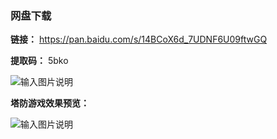 ### 网盘下载

**链接：** https://pan.baidu.com/s/14BCoX6d_7UDNF6U09ftwGQ 

**提取码：** 5bko

![输入图片说明](https://images.gitee.com/uploads/images/2020/0820/115937_4bfb4a59_7785827.jpeg "图怪兽_6019894cc394ad904689234b6cf6b4c7_99096.jpg")

 **塔防游戏效果预览：** 

![输入图片说明](https://images.gitee.com/uploads/images/2020/0805/205542_255afdbf_7785827.png "8.png")